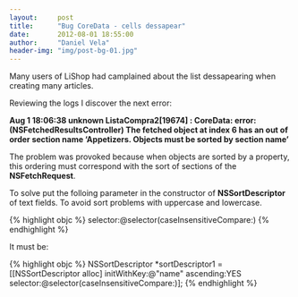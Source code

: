 ```yaml
---
layout:     post
title:      "Bug CoreData - cells dessapear"
date:       2012-08-01 18:55:00
author:     "Daniel Vela"
header-img: "img/post-bg-01.jpg"
---
```


Many users of LiShop had camplained about the list dessapearing when creating many articles.

Reviewing the logs I discover the next error:

**Aug 1 18:06:38 unknown ListaCompra2[19674] \: CoreData: error: (NSFetchedResultsController) The fetched object at index 6 has an out of order section name ‘Appetizers. Objects must be sorted by section name’**

The problem was provoked because when objects are sorted by a property, this ordering must correspond with the sort of sections of the **NSFetchRequest**.

To solve put the folloing parameter in the constructor of **NSSortDescriptor** of text fields. To avoid sort problems with uppercase and lowercase.

{% highlight objc %}
selector:@selector(caseInsensitiveCompare:)
{% endhighlight %}

It must be:

{% highlight objc %}
NSSortDescriptor *sortDescriptor1 = [[NSSortDescriptor alloc] initWithKey:@"name" ascending:YES selector:@selector(caseInsensitiveCompare:)];
{% endhighlight %}